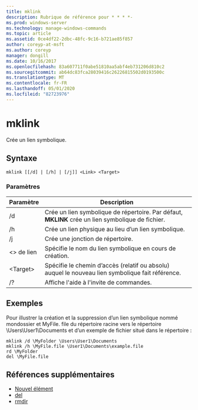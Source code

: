 ```yaml
---
title: mklink
description: Rubrique de référence pour * * * *-
ms.prod: windows-server
ms.technology: manage-windows-commands
ms.topic: article
ms.assetid: 0ce4df22-2dbc-48fc-9c16-b721ae85f857
author: coreyp-at-msft
ms.author: coreyp
manager: dongill
ms.date: 10/16/2017
ms.openlocfilehash: 83a607711f0abe51810aa5abf4eb731206d810c2
ms.sourcegitcommit: ab64dc83fca28039416c26226815502d0193500c
ms.translationtype: MT
ms.contentlocale: fr-FR
ms.lasthandoff: 05/01/2020
ms.locfileid: "82723976"
---
```

# <a name="mklink"></a>mklink
Crée un lien symbolique.



## <a name="syntax"></a>Syntaxe

```
mklink [[/d] | [/h] | [/j]] <Link> <Target>
```

### <a name="parameters"></a>Paramètres

|Paramètre|Description|
|---------|-----------|
|/d|Crée un lien symbolique de répertoire. Par défaut, **MKLINK** crée un lien symbolique de fichier.|
|/h|Crée un lien physique au lieu d’un lien symbolique.|
|/j|Crée une jonction de répertoire.|
|\<> de lien|Spécifie le nom du lien symbolique en cours de création.|
|\<Target>|Spécifie le chemin d’accès (relatif ou absolu) auquel le nouveau lien symbolique fait référence.|
|/?|Affiche l'aide à l'invite de commandes.|

## <a name="examples"></a>Exemples

Pour illustrer la création et la suppression d’un lien symbolique nommé mondossier et MyFile. file du répertoire racine vers le répertoire \Users\User1\Documents et d’un exemple de fichier situé dans le répertoire :
```
mklink /d \MyFolder \Users\User1\Documents
mklink /h \MyFile.file \User1\Documents\example.file
rd \MyFolder
del \MyFile.file
```
## <a name="additional-references"></a>Références supplémentaires
-   [Nouvel élément](https://docs.microsoft.com/powershell/module/microsoft.powershell.management/new-item?view=powershell-6)
-   [del](https://docs.microsoft.com/windows-server/administration/windows-commands/del)
-   [rmdir](https://docs.microsoft.com/windows-server/administration/windows-commands/rd)
